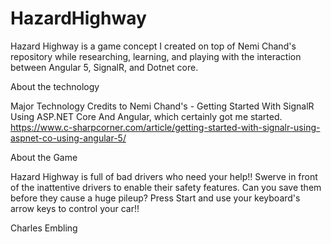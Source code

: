# HazardHighway
Hazard Highway is a game concept I created on top of Nemi Chand's repository while researching, 
learning, and playing with the interaction between Angular 5, SignalR, and Dotnet core. 

About the technology

Major Technology Credits to Nemi Chand's - Getting Started With SignalR Using ASP.NET Core And Angular, which certainly got me started.
https://www.c-sharpcorner.com/article/getting-started-with-signalr-using-aspnet-co-using-angular-5/

About the Game

Hazard Highway is full of bad drivers who need your help!!
Swerve in front of the inattentive drivers to enable their safety features. 
Can you save them before they cause a huge pileup? Press Start and use your keyboard's arrow keys to control your car!!

Charles Embling
